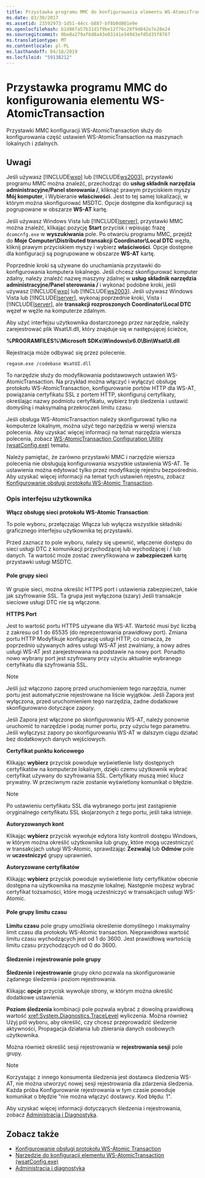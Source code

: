 ```yaml
---
title: Przystawka programu MMC do konfigurowania elementu WS-AtomicTransaction
ms.date: 03/30/2017
ms.assetid: 23592973-1d51-44cc-b887-bf8b0d801e9e
ms.openlocfilehash: b1d86fa57b31d1f9be12f76c28f9d042e7e28e24
ms.sourcegitcommit: 0be8a279af6d8a43e03141e349d3efd5d35f8767
ms.translationtype: MT
ms.contentlocale: pl-PL
ms.lasthandoff: 04/18/2019
ms.locfileid: "59138212"
---
```

# <a name="ws-atomictransaction-configuration-mmc-snap-in"></a>Przystawka programu MMC do konfigurowania elementu WS-AtomicTransaction
Przystawki MMC konfiguracji WS-AtomicTransaction służy do konfigurowania część ustawień WS-AtomicTransaction na maszynach lokalnych i zdalnych.  
  
## <a name="remarks"></a>Uwagi  
 Jeśli używasz [!INCLUDE[wxp](../../../includes/wxp-md.md)] lub [!INCLUDE[ws2003](../../../includes/ws2003-md.md)], przystawki programu MMC można znaleźć, przechodząc do **usług składnik narzędzia administracyjne/Panel sterowania /**, kliknąć prawym przyciskiem myszy **Mój komputer**, i Wybieranie **właściwości**. Jest to tej samej lokalizacji, w którym można skonfigurować MSDTC. Opcje dostępne dla konfiguracji są pogrupowane w obszarze **WS-AT** kartę.  
  
 Jeśli używasz Windows Vista lub [!INCLUDE[lserver](../../../includes/lserver-md.md)], przystawki MMC można znaleźć, klikając pozycję **Start** przycisk i wpisując frazę `dcomcnfg.exe` w **wyszukiwania** pole. Po otwarciu programu MMC, przejdź do **Moje Computer\Distributed transakcji Coordinator\Local DTC** węzła, kliknij prawym przyciskiem myszy i wybierz **właściwości**. Opcje dostępne dla konfiguracji są pogrupowane w obszarze **WS-AT** kartę.  
  
 Poprzednie kroki są używane do uruchamiania przystawki do konfigurowania komputera lokalnego. Jeśli chcesz skonfigurować komputer zdalny, należy znaleźć nazwę maszyny zdalnej w **usług składnik narzędzia administracyjne/Panel sterowania /** i wykonać podobne kroki, jeśli używasz [!INCLUDE[wxp](../../../includes/wxp-md.md)] lub [!INCLUDE[ws2003](../../../includes/ws2003-md.md)]. Jeśli używasz Windows Vista lub [!INCLUDE[lserver](../../../includes/lserver-md.md)], wykonaj poprzednie kroki, Vista i [!INCLUDE[lserver](../../../includes/lserver-md.md)], ale **transakcji rozproszonych Coordinator\Local DTC** węzeł w węźle na komputerze zdalnym.  
  
 Aby użyć interfejsu użytkownika dostarczonego przez narzędzie, należy zarejestrować plik WsatUI.dll, który znajduje się w następującej ścieżce,  
  
 **%PROGRAMFILES%\Microsoft SDKs\Windows\v6.0\Bin\WsatUI.dll**  
  
 Rejestracja może odbywać się przez polecenie.  
  
```Output  
regasm.exe /codebase WsatUI.dll  
```  
  
 To narzędzie służy do modyfikowania podstawowych ustawień WS-AtomicTransaction. Na przykład można włączyć i wyłączyć obsługę protokołu WS-AtomicTransaction, konfigurowanie portów HTTP dla WS-AT, powiązania certyfikatu SSL z portem HTTP, skonfiguruj certyfikaty, określając nazwy podmiotu certyfikatu, wybierz tryb śledzenia i ustawić domyślną i maksymalną przekroczeń limitu czasu.  
  
 Jeśli obsługa WS-AtomicTransaction należy skonfigurować tylko na komputerze lokalnym, można użyć tego narzędzia w wersji wiersza polecenia. Aby uzyskać więcej informacji na temat narzędzia wiersza polecenia, zobacz [WS-AtomicTransaction Configuration Utility (wsatConfig.exe)](../../../docs/framework/wcf/ws-atomictransaction-configuration-utility-wsatconfig-exe.md) tematu.  
  
 Należy pamiętać, że zarówno przystawki MMC i narzędzie wiersza polecenia nie obsługują konfigurowania wszystkie ustawienia WS-AT. Te ustawienia można edytować tylko przez modyfikację rejestru bezpośrednio. Aby uzyskać więcej informacji na temat tych ustawień rejestru, zobacz [Konfigurowanie obsługi protokołu WS-Atomic Transaction](../../../docs/framework/wcf/feature-details/configuring-ws-atomic-transaction-support.md).  
  
### <a name="user-interface-description"></a>Opis interfejsu użytkownika  
 **Włącz obsługę sieci protokołu WS-Atomic Transaction**:  
  
 To pole wyboru, przełączając Włącza lub wyłącza wszystkie składniki graficznego interfejsu użytkownika tej przystawki.  
  
 Przed zaznacz to pole wyboru, należy się upewnić, włączenie dostępu do sieci usługi DTC z komunikacji przychodzącej lub wychodzącej i / lub danych. Ta wartość może zostać zweryfikowana w **zabezpieczeń** kartę przystawki usługi MSDTC.  
  
#### <a name="network-group-box"></a>Pole grupy sieci  
 W grupie sieci, można określić HTTPS port i ustawienia zabezpieczeń, takie jak szyfrowanie SSL. Ta grupa jest wyłączona (szary) Jeśli transakcje sieciowe usługi DTC nie są włączone.  
  
 **HTTPS Port**  
  
 Jest to wartość portu HTTPS używane dla WS-AT. Wartość musi być liczbą z zakresu od 1 do 65535 (do reprezentowania prawidłowy port). Zmiana portu HTTP Modyfikuje konfigurację usługi HTTP, co oznacza, że poprzednio używanych adres usługi WS-AT jest zwalniany, a nowy adres usługi WS-AT jest zarejestrowana na podstawie na nowy port. Ponadto nowo wybrany port jest szyfrowany przy użyciu aktualnie wybranego certyfikatu dla szyfrowania SSL.  
  
> [!NOTE]
>  Jeśli już włączono zaporę przed uruchomieniem tego narzędzia, numer portu jest automatycznie rejestrowane na liście wyjątków. Jeśli Zapora jest wyłączona, przed uruchomieniem tego narzędzia, żadne dodatkowe skonfigurowano dotyczące zapory.  
  
 Jeśli Zapora jest włączone po skonfigurowaniu WS-AT, należy ponownie uruchomić to narzędzie i podaj numer portu, przy użyciu tego parametru. Jeśli wyłączysz zapory po skonfigurowaniu WS-AT w dalszym ciągu działać bez dodatkowych danych wejściowych.  
  
 **Certyfikat punktu końcowego**  
  
 Klikając **wybierz** przycisk powoduje wyświetlenie listy dostępnych certyfikatów na komputerze lokalnym, dzięki czemu użytkownik wybrać certyfikat używany do szyfrowania SSL. Certyfikaty muszą mieć klucz prywatny. W przeciwnym razie zostanie wyświetlony komunikat o błędzie.  
  
> [!NOTE]
>  Po ustawieniu certyfikatu SSL dla wybranego portu jest zastąpienie oryginalnego certyfikatu SSL skojarzonych z tego portu, jeśli taka istnieje.  
  
 **Autoryzowanych kont**  
  
 Klikając **wybierz** przycisk wywołuje edytora listy kontroli dostępu Windows, w którym można określić użytkownika lub grupy, które mogą uczestniczyć w transakcjach usługi WS-Atomic, sprawdzając **Zezwalaj** lub **Odmów** pole w **uczestniczyć** grupy uprawnień.  
  
 **Autoryzowane certyfikatów**  
  
 Klikając **wybierz** przycisk powoduje wyświetlenie listy certyfikatów obecnie dostępna na użytkownika na maszynie lokalnej. Następnie możesz wybrać certyfikat tożsamości, które mogą uczestniczyć w transakcjach usługi WS-Atomic.  
  
#### <a name="timeout-group-box"></a>Pole grupy limitu czasu  
 **Limitu czasu** pole grupy umożliwia określenie domyślnego i maksymalny limit czasu dla protokołu WS-Atomic transaction. Nieprawidłowa wartość limitu czasu wychodzących jest od 1 do 3600. Jest prawidłową wartością limitu czasu przychodzących od 0 do 3600.  
  
#### <a name="tracing-and-logging-group-box"></a>Śledzenie i rejestrowanie pole grupy  
 **Śledzenie i rejestrowanie** grupy okno pozwala na skonfigurowanie żądanego śledzenia i poziom rejestrowania.  
  
 Klikając **opcje** przycisk wywołuje strony, w którym można określić dodatkowe ustawienia.  
  
 **Poziom śledzenia** kombinacji pole pozwala wybrać z dowolną prawidłową wartość <xref:System.Diagnostics.TraceLevel> wyliczenia. Można również Użyj pól wyboru, aby określić, czy chcesz przeprowadzić śledzenie aktywności, Propagacja działania lub zbierania danych osobowych użytkownika.  
  
 Można również określić sesji rejestrowania w **rejestrowania sesji** pole grupy.  
  
> [!NOTE]
>  Korzystając z innego konsumenta śledzenia jest dostawca śledzenia WS-AT, nie można utworzyć nowej sesji rejestrowania dla zdarzenia śledzenia. Każda próba Konfigurowanie rejestrowania w tym czasie powoduje komunikat o błędzie "nie można włączyć dostawcy. Kod błędu: 1".  
  
 Aby uzyskać więcej informacji dotyczących śledzenia i rejestrowania, zobacz [Administracja i Diagnostyka](../../../docs/framework/wcf/diagnostics/index.md).  
  
## <a name="see-also"></a>Zobacz także

- [Konfigurowanie obsługi protokołu WS-Atomic Transaction](../../../docs/framework/wcf/feature-details/configuring-ws-atomic-transaction-support.md)
- [Narzędzie do konfiguracji elementu WS-AtomicTransaction (wsatConfig.exe)](../../../docs/framework/wcf/ws-atomictransaction-configuration-utility-wsatconfig-exe.md)
- [Administracja i diagnostyka](../../../docs/framework/wcf/diagnostics/index.md)
